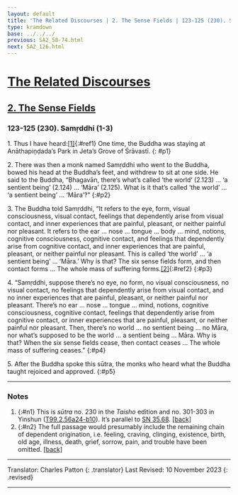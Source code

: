 ```yaml
---
layout: default
title: 'The Related Discourses | 2. The Sense Fields | 123-125 (230). Samṛddhi (1-3)'
type: kramdown
base: ../../../
previous: SA2_58-74.html
next: SA2_126.html
---
```


# [The Related Discourses](../index.html)
## [2. The Sense Fields](index.html)
### 123-125 (230). Samṛddhi (1-3)

1\. Thus I have heard:[\[1\]](#n1){:#ref1} One time, the Buddha was staying at Anāthapiṇḍada’s Park in Jeta’s Grove of Śrāvastī.
{: #p1}

2\. There was then a monk named Samṛddhi who went to the Buddha, bowed his head at the Buddha’s feet, and withdrew to sit at one side. He said to the Buddha, “Bhagavān, there’s what’s called ‘the world’ (2.123) … ‘a sentient being’ (2.124) … ‘Māra’ (2.125). What is it that’s called ‘the world’ … ‘a sentient being’ … ‘Māra’?”
{:#p2}

3\. The Buddha told Samṛddhi, “It refers to the eye, form, visual consciousness, visual contact, feelings that dependently arise from visual contact, and inner experiences that are painful, pleasant, or neither painful nor pleasant. It refers to the ear … nose … tongue … body … mind, notions, cognitive consciousness, cognitive contact, and feelings that dependently arise from cognitive contact, and inner experiences that are painful, pleasant, or neither painful nor pleasant. This is called ‘the world’ … ‘a sentient being’ … ‘Māra.’ Why is that? The six sense fields form, and then contact forms … The whole mass of suffering forms.[\[2\]](#n2){:#ref2}
{:#p3}

4\. “Samṛddhi, suppose there’s no eye, no form, no visual consciousness, no visual contact, no feelings that dependently arise from visual contact, and no inner experiences that are painful, pleasant, or neither painful nor pleasant. There’s no ear … nose … tongue … mind, notions, cognitive consciousness, cognitive contact, feelings that dependently arise from cognitive contact, or inner experiences that are painful, pleasant, or neither painful nor pleasant. Then, there’s no world … no sentient being … no Māra, nor what’s supposed to be the world  … a sentient being … Māra. Why is that? When the six sense fields cease, then contact ceases … The whole mass of suffering ceases.”
{:#p4}

5\. After the Buddha spoke this sūtra, the monks who heard what the Buddha taught rejoiced and approved.
{:#p5}

---

### Notes

1. {:#n1} This is <em>sūtra</em> no. 230 in the <cite>Taisho</cite> edition and no. 301-303 in Yinshun (<a href="https://cbetaonline.dila.edu.tw/zh/T02n0099_p0056a24" target="_blank">T99.2.56a24-b10</a>). It’s parallel to <a href="https://suttacentral.net/sn35.68" target="_blank">SN 35.68</a>. [\[back\]](#ref1)
2. {:#n2} The full passage would presumably include the remaining chain of dependent origination, i.e. feeling, craving, clinging, existence, birth, old age, illness, death, grief, sorrow, pain, and trouble have been omitted. [\[back\]](#ref1)

---

Translator: Charles Patton
{: .translator}
Last Revised: 10 November 2023
{: .revised}

---